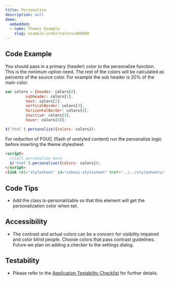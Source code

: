 ```yaml
---
title: Personalize
description: null
demo:
  embedded:
  - name: Themes Example
    slug: example-index?colors=800000
---
```


## Code Example

You should pass in a primary (header) color to the personalize function. This is the minimum option need. The rest of the colors will be calculated as percents of the source color. For example the sub header is 20% of the main color.

```javascript
var colors = {header: colors[0],
         subheader: colors[1],
         text: colors[2],
         verticalBorder: colors[3],
         horizontalBorder: colors[4],
         inactive: colors[5],
         hover: colors[6]};

$('html').personalize({colors: colors});
```

For reduction of FOUC (flash of unstyled content) run the personalize logic before inserting the theme stylesheet.

```html
<script>
  //Call personalize here
  $('html').personalize({colors: colors});
</script>
<link rel="stylesheet" id="sohoxi-stylesheet" href="../../stylesheets/{{theme}}-theme.css" type="text/css">
```

## Code Tips

- Add the class is-personalizable so that this element will get the personalization color when set.

## Accessibility

- The contrast and actual colors can be a concern for visibility impaired and color blind people. Choose colors that pass contrast guidelines. Future we plan on adding a checker to the settings dialog.

## Testability

- Please refer to the [Application Testability Checklist](https://design.infor.com/resources/application-testability-checklist) for further details.
